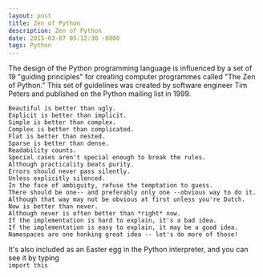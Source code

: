 ```yaml
---
layout: post
title: Zen of Python
description: Zen of Python
date: 2015-03-07 05:12:30 -0800
tags: Python
---
```



The design of the Python programming language is influenced by a set of 19 "guiding principles" for creating computer programmes called "The Zen of Python." This set of guidelines was created by software engineer Tim Peters and published on the Python mailing list in 1999.
```
Beautiful is better than ugly.
Explicit is better than implicit.
Simple is better than complex.
Complex is better than complicated.
Flat is better than nested.
Sparse is better than dense.
Readability counts.
Special cases aren't special enough to break the rules.
Although practicality beats purity.
Errors should never pass silently.
Unless explicitly silenced.
In the face of ambiguity, refuse the temptation to guess.
There should be one-- and preferably only one --obvious way to do it.
Although that way may not be obvious at first unless you're Dutch.
Now is better than never.
Although never is often better than *right* now.
If the implementation is hard to explain, it's a bad idea.
If the implementation is easy to explain, it may be a good idea.
Namespaces are one honking great idea -- let's do more of those!
```

It's also included as an Easter egg in the Python interpreter, and you can see it by typing \
``` import this ```



